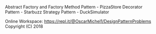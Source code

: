 Abstract Factory and Factory Method Pattern - PizzaStore
Decorator Pattern - Starbuzz
Strategy Pattern - DuckSimulator
 
Online Workspace: https://repl.it/@OscarMichel1/DesignPatternProblems
Copyright (C) 2018 
